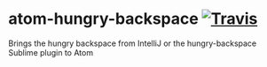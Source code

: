 # atom-hungry-backspace [![Travis](https://img.shields.io/travis/rust-lang/rust.svg?style=flat-square)](https://travis-ci.org/schrej/atom-hungry-backspace)
Brings the hungry backspace from IntelliJ or the hungry-backspace Sublime plugin to Atom
